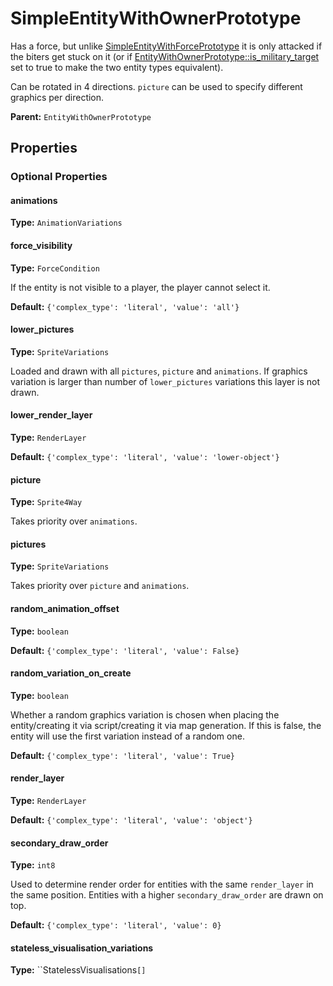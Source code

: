 # SimpleEntityWithOwnerPrototype

Has a force, but unlike [SimpleEntityWithForcePrototype](prototype:SimpleEntityWithForcePrototype) it is only attacked if the biters get stuck on it (or if [EntityWithOwnerPrototype::is_military_target](prototype:EntityWithOwnerPrototype::is_military_target) set to true to make the two entity types equivalent).

Can be rotated in 4 directions. `picture` can be used to specify different graphics per direction.

**Parent:** `EntityWithOwnerPrototype`

## Properties

### Optional Properties

#### animations

**Type:** `AnimationVariations`



#### force_visibility

**Type:** `ForceCondition`

If the entity is not visible to a player, the player cannot select it.

**Default:** `{'complex_type': 'literal', 'value': 'all'}`

#### lower_pictures

**Type:** `SpriteVariations`

Loaded and drawn with all `pictures`, `picture` and `animations`. If graphics variation is larger than number of `lower_pictures` variations this layer is not drawn.

#### lower_render_layer

**Type:** `RenderLayer`



**Default:** `{'complex_type': 'literal', 'value': 'lower-object'}`

#### picture

**Type:** `Sprite4Way`

Takes priority over `animations`.

#### pictures

**Type:** `SpriteVariations`

Takes priority over `picture` and `animations`.

#### random_animation_offset

**Type:** `boolean`



**Default:** `{'complex_type': 'literal', 'value': False}`

#### random_variation_on_create

**Type:** `boolean`

Whether a random graphics variation is chosen when placing the entity/creating it via script/creating it via map generation. If this is false, the entity will use the first variation instead of a random one.

**Default:** `{'complex_type': 'literal', 'value': True}`

#### render_layer

**Type:** `RenderLayer`



**Default:** `{'complex_type': 'literal', 'value': 'object'}`

#### secondary_draw_order

**Type:** `int8`

Used to determine render order for entities with the same `render_layer` in the same position. Entities with a higher `secondary_draw_order` are drawn on top.

**Default:** `{'complex_type': 'literal', 'value': 0}`

#### stateless_visualisation_variations

**Type:** ``StatelessVisualisations`[]`



